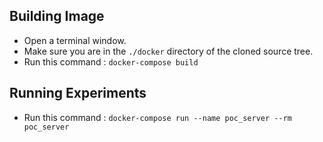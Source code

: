 Building Image
--------------
- Open a terminal window.
- Make sure you are in the `./docker` directory of the cloned source tree. 
- Run this command : `docker-compose build`


Running Experiments
-------------------
- Run this command : `docker-compose run --name poc_server --rm poc_server`
